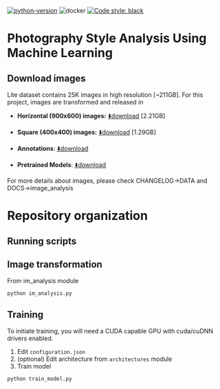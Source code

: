 [![python-version](https://img.shields.io/badge/python-v3.8-blue&?style=flat)](https://www.python.org/) 
![docker](https://shields.io/badge/tensorflow-2.4-simple?logo=tensorflow&style=flat)
[![Code style: black](https://img.shields.io/badge/code%20style-black-000000.svg)](https://github.com/psf/black)

# Photography Style Analysis Using Machine Learning

## Download images

Lite dataset contains 25K images in high resolution [~211GB].
For this project, images are transformed and released in

- **Horizontal (900x600) images:** [⬇️download](https://drive.google.com/file/d/1zgNqZMDsziN0M3gCeXSHOkmP6wW_owsG/view?usp=sharing) [2.21GB]

- **Square (400x400) images:** [⬇️download](https://drive.google.com/file/d/1E6TqDAy9BBc0rP2WN92F8pUmA5x3LfQt/view?usp=sharing) [1.29GB]

- **Annotations**: [⬇️download](https://drive.google.com/drive/folders/1_R5zhWI-ZMQ7al_Pb7m8GXGyjjBI92Yf?usp=sharing)

- **Pretrained Models**: [⬇️download](https://drive.google.com/drive/folders/1eEZiWqc_LJa12QMf9qKzKh8-vR0gAKM-?usp=sharing)

For more details about images, please check CHANGELOG->DATA and DOCS->image_analysis

# Repository organization

## Running scripts


## Image transformation

From im_analysis module
```
python im_analysis.py
```

## Training

To initiate training, you will need a CUDA capable GPU with cuda/cuDNN drivers enabled.
1. Edit ``configuration.json``
2. (optional) Edit architecture from ``architectures`` module
2. Train model

```
python train_model.py
```